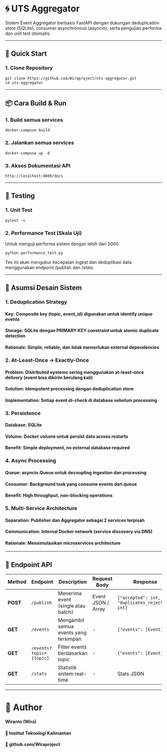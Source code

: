 # 🌀 UTS Aggregator

Sistem Event Aggregator berbasis FastAPI dengan dukungan deduplication store (SQLite), consumer asynchronous (asyncio), serta pengujian performa dan unit test otomatis.

---

## 🚀 Quick Start
### 1. Clone Repository
```
git clone https://github.com/Wiraproject/uts-aggregator.git
cd uts-aggregator
```

---

## 📦 Cara Build & Run
### 1. Build semua services
```
docker-compose build
```

### 2. Jalankan semua services
```
docker-compose up -d  
```

### 3. Akses Dokumentasi API 
```
http://localhost:8080/docs
```

---

## 🧪 Testing
### 1. Unit Test
```
pytest -v
```

### 2. Performance Test (Skala Uji)
Untuk menguji performa sistem dengan lebih dari 5000
```
python performance_test.py
```
Tes ini akan mengukur kecepatan ingest dan deduplikasi data menggunakan endpoint /publish dan /stats.

---

## 🧠 Asumsi Desain Sistem
### 1. Deduplication Strategy
#### Key: Composite key (topic, event_id) digunakan untuk identify unique events
#### Storage: SQLite dengan PRIMARY KEY constraint untuk atomic duplicate detection
#### Rationale: Simple, reliable, dan tidak memerlukan external dependencies

### 2. At-Least-Once → Exactly-Once
#### Problem: Distributed systems sering menggunakan at-least-once delivery (event bisa dikirim berulang kali)
#### Solution: Idempotent processing dengan deduplication store
#### Implementation: Setiap event di-check di database sebelum processing

### 3. Persistence
#### Database: SQLite
#### Volume: Docker volume untuk persist data across restarts
#### Benefit: Simple deployment, no external database required

### 4. Async Processing
#### Queue: asyncio.Queue untuk decoupling ingestion dan processing
#### Consumer: Background task yang consume events dari queue
#### Benefit: High throughput, non-blocking operations

### 5. Multi-Service Architecture
#### Separation: Publisher dan Aggregator sebagai 2 services terpisah
#### Communication: Internal Docker network (service discovery via DNS)
#### Rationale: Mensimulasikan microservices architecture

---

## 📡 Endpoint API

| Method | Endpoint | Description | Request Body | Response |
|--------|----------|-------------|--------------|----------|
| **POST** | `/publish` | Menerima event (single atau batch) | Event JSON / Array | `{"accepted": int, "duplicates_rejected": int}` |
| **GET** | `/events` | Mengambil semua events yang tersimpan | - | `{"events": [Event]}` |
| **GET** | `/events?topic={topic}` | Filter events berdasarkan topic | - | `{"events": [Event]}` |
| **GET** | `/stats` | Statistik sistem real-time | - | Stats JSON |

---

# 👤 Author
#### Wiranto (Wira)
#### 📍 Institut Teknologi Kalimantan
#### 📧 github.com/Wiraproject